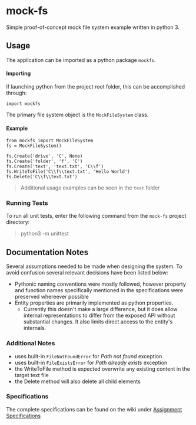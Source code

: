 # mock-fs
Simple proof-of-concept mock file system example written in python 3.

## Usage
The application can be imported as a python package `mockfs`.

#### Importing
If launching python from the project root folder, this can be accomplished through:
```
import mockfs
```
The primary file system object is the `MockFileSystem` class.
#### Example
```
from mockfs import MockFileSystem
fs = MockFileSystem()

fs.Create('drive', 'C', None)
fs.Create('folder', 'f', 'C')
fs.Create('text', 'text.txt', 'C\\f')
fs.WriteToFile('C\\f\\text.txt', 'Hello World')
fs.Delete('C\\f\\text.txt')
```

> Additional usage examples can be seen in the `test` folder

### Running Tests
To run all unit tests, enter the following command from the `mock-fs` project directory:
> python3 -m unittest

## Documentation Notes
Several assumptions needed to be made when designing the system. 
To avoid confusion several relevant decisions have been listed below:
- Pythonic naming conventions were mostly followed,
however property and function names specifically mentioned in the specifications
were preserved whereever possible
- Entity properties are primarily implemented as python properties.
  - Currently this doesn't make a large difference, but it does allow internal
representations to differ from the exposed API without substantial changes.
It also limits direct access to the entity's internals.

### Additional Notes
- uses built-in `FileNotFoundError` for _Path not found_ exception
- uses built-in `FileExistsError` for _Path already exists_ exception
- the WriteToFile method is expected overwrite any existing content in the target text file
- the Delete method will also delete all child elements

### Specifications
The complete specifications can be found on the wiki under [Assignment Specifications](https://github.com/lwthatcher/mock-fs/wiki/Assignment-Specifications)
